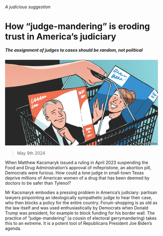 ###### A judicious suggestion

# How “judge-mandering” is eroding trust in America’s judiciary 

##### The assignment of judges to cases should be random, not political 

![image](images/20240511_LDD003.jpg) 

> May 9th 2024 

When Matthew Kacsmaryk issued a ruling in April 2023 suspending the Food and Drug Administration’s approval of mifepristone, an abortion pill, Democrats were furious. How could a lone judge in small-town Texas deprive millions of American women of a drug that has been deemed by doctors to be safer than Tylenol? 

Mr Kacsmaryk embodies a pressing problem in America’s judiciary: partisan lawyers pinpointing an ideologically sympathetic judge to hear their case, who then blocks a policy for the entire country. Forum-shopping is as old as the law itself and was used enthusiastically by Democrats when Donald Trump was president, for example to block funding for his border wall. The practice of “judge-mandering” (a cousin of electoral gerrymandering) takes this to an extreme. It is a potent tool of Republicans  President Joe Biden’s agenda. 

